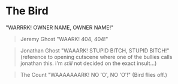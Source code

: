 # The Bird

"WARRRK! OWNER NAME, OWNER NAME!"

> Jeremy Ghost
"WAARK! 404, 404!"

> Jonathan Ghost
"WAAARK! STUPID BITCH, STUPID BITCH!"  (reference to opening cutscene where one of the bullies calls jonathan this. i'm *still* not decided on the exact insult...)

> The Count
"WAAAAAAARK! NO 'O', NO 'O'!"
(Bird flies off.)



